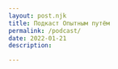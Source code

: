 ```yaml
---
layout: post.njk
title: Подкаст Опытным путём
permalink: /podcast/
date: 2022-01-21
description:

---
```

